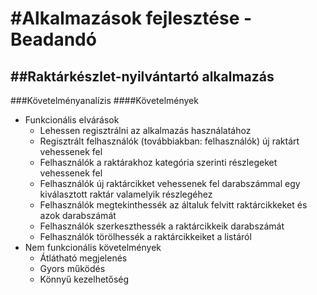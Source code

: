 #Alkalmazások fejlesztése - Beadandó
======
##Raktárkészlet-nyilvántartó alkalmazás
-----
###Követelményanalízis
####Követelmények
* Funkcionális elvárások
  - Lehessen regisztrálni az alkalmazás használatához
  - Regisztrált felhasználók (továbbiakban: felhasználók) új raktárt vehessenek fel
  - Felhasználók a raktárakhoz kategória szerinti részlegeket vehessenek fel
  - Felhasználók új raktárcikket vehessenek fel darabszámmal egy kiválasztott raktár valamelyik részlegéhez
  - Felhasználók megtekinthessék az általuk felvitt raktárcikkeket és azok darabszámát
  - Felhasználók szerkeszthessék a raktárcikkeik darabszámát
  - Felhasználók törölhessék a raktárcikkeiket a listáról
* Nem funkcionális követelmények
  - Átlátható megjelenés
  - Gyors működés
  - Könnyű kezelhetőség
